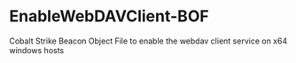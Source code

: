 # EnableWebDAVClient-BOF
Cobalt Strike Beacon Object File to enable the webdav client service on x64 windows hosts
